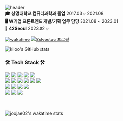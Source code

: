 ![header](https://capsule-render.vercel.app/api?type=waving&color=gradient&height=250&section=header&text=Welcome%20to%20Heeyoung's%20github%20🙇🏻‍♀️&fontSize=40&customColorList=24&fontAlign=40)
<br/>
**🎓 상명대학교 컴퓨터과학과 졸업** 2017.03 ~ 2021.08 <br/>
**🖥️ W기업 프론트엔드 개발/기획 업무 담당** 2021.08 ~ 2023.01 <br/>
**🖤 42Seoul** 2023.02 ~ <br/>
<br/>
[![wakatime](https://wakatime.com/badge/user/933b81b2-efcb-44ff-a8e8-887d101e5550.svg)](https://wakatime.com/@933b81b2-efcb-44ff-a8e8-887d101e5550)
[![Solved.ac 프로필](http://mazassumnida.wtf/api/mini/generate_badge?boj=asdf016182)](https://solved.ac/asdf016182)

![klloo's GitHub stats](https://github-readme-stats.vercel.app/api?username=klloo&show_icons=true&theme=default)

### 🛠 Tech Stack 🛠
<div> 
  <img src="https://img.shields.io/badge/c-A8B9CC?style=for-the-badge&logo=c%2B%2B&logoColor=white">
  <img src="https://img.shields.io/badge/c++-00599C?style=for-the-badge&logo=c%2B%2B&logoColor=white">
  <img src="https://img.shields.io/badge/javascript-F7DF1E?style=for-the-badge&logo=javascript&logoColor=black"> 
  <img src="https://img.shields.io/badge/typescript-3178C6?style=for-the-badge&logo=typescript&logoColor=white"> 
  <img src="https://img.shields.io/badge/java-007396?style=for-the-badge&logo=java&logoColor=white">
  <br>
  <img src="https://img.shields.io/badge/html5-E34F26?style=for-the-badge&logo=html5&logoColor=white"> 
  <img src="https://img.shields.io/badge/css-1572B6?style=for-the-badge&logo=css3&logoColor=white"> 
  <img src="https://img.shields.io/badge/react-61DAFB?style=for-the-badge&logo=react&logoColor=black"> 
  <img src="https://img.shields.io/badge/vue.js-4FC08D?style=for-the-badge&logo=vue.js&logoColor=white"> 
  <img src="https://img.shields.io/badge/next.js-000000?style=for-the-badge&logo=Next.js&logoColor=white">
  <img src="https://img.shields.io/badge/node.js-339933?style=for-the-badge&logo=Node.js&logoColor=white">
  <br>
  <img src="https://img.shields.io/badge/spring-6DB33F?style=for-the-badge&logo=spring&logoColor=white"> 
  <img src="https://img.shields.io/badge/express-000000?style=for-the-badge&logo=express&logoColor=white">
  <img src="https://img.shields.io/badge/mysql-4479A1?style=for-the-badge&logo=mysql&logoColor=white"> 
  <img src="https://img.shields.io/badge/mariaDB-003545?style=for-the-badge&logo=mariaDB&logoColor=white"> 
  <br>
  <img src="https://img.shields.io/badge/linux-FCC624?style=for-the-badge&logo=linux&logoColor=black"> 
  <img src="https://img.shields.io/badge/amazonaws-232F3E?style=for-the-badge&logo=amazonaws&logoColor=white"> 
  <img src="https://img.shields.io/badge/docker-2496ED?style=for-the-badge&logo=docker&logoColor=white"> 
  <br>
</div>

<br/><br/>
![joojae02's wakatime stats](https://github-readme-stats.vercel.app/api/wakatime?username=heeyoung&layout=compact)


